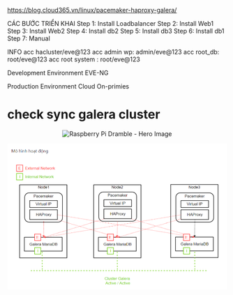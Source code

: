 https://blog.cloud365.vn/linux/pacemaker-haproxy-galera/

CÁC BƯỚC TRIỂN KHAI
Step 1: Install Loadbalancer
Step 2: Install Web1
Step 3: Install Web2
Step 4: Install db2
Step 5: Install db3
Step 6: Install db1
Step 7: Manual

INFO
acc hacluster/eve@123
acc admin wp: admin/eve@123
acc root_db: root/eve@123
acc root system : root/eve@123

Development Environment
  EVE-NG

Production Environment
Cloud
On-primies

# check sync galera cluster

<p align="center"><img src="https://raw.githubusercontent.com/geerlingguy/raspberry-pi-dramble/master/images/raspberry-pi-dramble-hero-2019.jpg" alt="Raspberry Pi Dramble - Hero Image" /></p>

<p align="center"><img src="https://github.com/hieunt84/solution6/blob/master/images/topology1.PNG" /></p>
